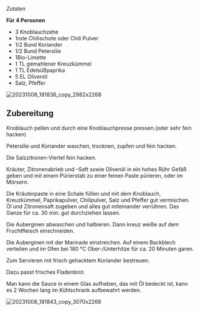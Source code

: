 _Zutaten_

**Für 4 Personen**

-   3 Knoblauchzehe
-   1rote Chilischote oder Chili Pulver
-   1/2 Bund Koriander
-   1/2 Bund Petersilie
-   1Bio-Limette
-   1 TL gemahlener Kreuzkümmel
-   1 TL Edelsüßpaprika
-   5 EL Olivenöl
-   Salz, Pfeffer

![20231008_181836_copy_2982x2268](https://ramiboutas.s3.amazonaws.com/khadija/media/images/20231008_181836_copy_2982x2268.width-800.jpg)

## Zubereitung

Knoblauch pellen und durch eine Knoblauchpresse pressen.(oder sehr fein hacken)

Petersilie und Koriander waschen, trocknen, zupfen und fein hacken.

Die Salzzitronen-Viertel fein hacken.

Kräuter, Zitronenabrieb und –Saft sowie Olivenöl in ein hohes Rühr Gefäß geben und mit einem Pürierstab zu einer feinen Paste pürieren, oder im Mörsern.

Die Kräuterpaste in eine Schale füllen und mit dem Knoblauch, Kreuzkümmel, Paprikapulver, Chilipulver, Salz und Pfeffer gut vermischen. Öl und Zitronensaft zugeben und alles gut miteinander verrühren. Das Ganze für ca. 30 min. gut durchziehen lassen.

Die Auberginen abwaschen und halbieren. Dann kreuz weiße auf dem Fruchtfleisch einschneiden.

Die Auberginen mit der Marinade einstreichen. Auf einem Backblech verteilen und im Ofen bei 180 °C Ober-/Unterhitze für ca. 20 Minuten garen.


Zum Servieren mit frisch gehacktem Koriander bestreuen.

Dazu passt frisches Fladenbrot.

Man kann die Sauce in einem Glas aufheben, das mit Öl bedeckt ist, kann es 2 Wochen lang im Kühlschrank aufbewahrt werden.

![20231008_181843_copy_3070x2268](https://ramiboutas.s3.amazonaws.com/khadija/media/images/20231008_181843_copy_3070x2268.width-800.jpg)
